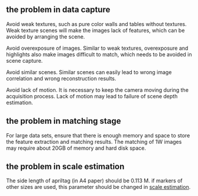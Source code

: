 ## the problem in data capture

Avoid weak textures, such as pure color walls and tables without textures. Weak texture scenes will make the images lack of features, which can be avoided by arranging the scene.

Avoid overexposure of images. Similar to weak textures, overexposure and highlights also make images difficult to match, which needs to be avoided in scene capture.

Avoid similar scenes. Similar scenes can easily lead to wrong image correlation and wrong reconstruction results.

Avoid lack of motion. It is necessary to keep the camera moving during the acquisition process. Lack of motion may lead to failure of scene depth estimation.



## the problem in matching stage 

For large data sets, ensure that there is enough memory and space to store the feature extraction and matching results.
The matching of 1W images may require about 20GB of memory and hard disk space.

## the problem in scale estimation 

The side length of apriltag (in A4 paper) should be 0.113 M. 
if markers of other sizes are used, this parameter should be changed in [scale estimation](../../src/estimate_scale).

